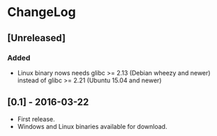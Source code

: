 # ChangeLog

## [Unreleased]
### Added
- Linux binary nows needs glibc >= 2.13 (Debian wheezy and newer) instead of glibc >= 2.21 (Ubuntu 15.04 and newer)

## [0.1] - 2016-03-22

- First release.
- Windows and Linux binaries available for download.
